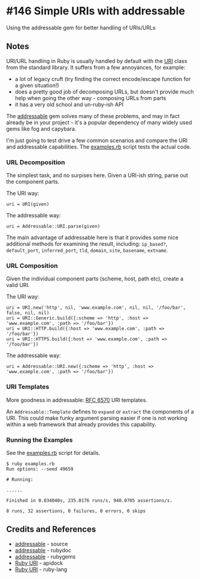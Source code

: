 # #146 Simple URIs with addressable

Using the addressable gem for better handling of URIs/URLs

## Notes

URI/URL handling in Ruby is usually handled by default with the [URI](https://apidock.com/ruby/URI) class from the standard library.
It suffers from a few annoyances, for example:

* a lot of legacy cruft (try finding the correct encode/escape function for a given situation!)
* does a pretty good job of decomposing URLs, but doesn't provide much help when going the other way - composing URLs from parts
* it has a very old school and un-ruby-ish API

The [addressable](https://github.com/sporkmonger/addressable) gem solves many of these problems,
and may in fact already be in your project - it's a popular dependency of many widely used gems like fog and capybara.

I'm just going to test drive a few common scenarios and compare the URI and addressable capabilities.
The [examples.rb](./examples.rb) script tests the actual code.


### URL Decomposition

The simplest task, and no surpises here. Given a URI-ish string, parse out the component parts.

The URI way:
```
uri = URI(given)
```

The addressable way:
```
uri = Addressable::URI.parse(given)
```

The main advantage of addressable here is that it provides some nice additional methods for examining the result, including:
`ip_based?`, `default_port`, `inferred_port`, `tld`, `domain`, `site`, `basename`, `extname`.

### URL Composition

Given the individual component parts (scheme, host, path etc), create a valid URI.

The URI way:
```
uri = URI.new('http', nil, 'www.example.com', nil, nil, '/foo/bar', false, nil, nil)
uri = URI::Generic.build({:scheme => 'http', :host => 'www.example.com', :path => '/foo/bar'})
uri = URI::HTTP.build({:host => 'www.example.com', :path => '/foo/bar'})
uri = URI::HTTPS.build({:host => 'www.example.com', :path => '/foo/bar'})
```

The addressable way:
```
uri = Addressable::URI.new({:scheme => 'http', :host => 'www.example.com', :path => '/foo/bar'})
```

### URI Templates

More goodness in addressable: [RFC 6570](https://www.rfc-editor.org/rfc/rfc6570.txt) URI templates.

An `Addressable::Template` defines to `expand` or `extract` the components of a URI.
This could make funky argument parsing easier if one is not working within a web framework that already provides
this capability.

### Running the Examples

See the [examples.rb](./examples.rb) script for details.

```
$ ruby examples.rb
Run options: --seed 49659

# Running:

......

Finished in 0.034040s, 235.0176 runs/s, 940.0705 assertions/s.

8 runs, 32 assertions, 0 failures, 0 errors, 0 skips
```

## Credits and References

* [addressable](https://github.com/sporkmonger/addressable) - source
* [addressable](https://www.rubydoc.info/gems/addressable/file/README.md) - rubydoc
* [addressable](https://rubygems.org/gems/addressable/versions/2.4.0) - rubygems
* [Ruby URI](https://apidock.com/ruby/URI) - apidock
* [Ruby URI](https://docs.ruby-lang.org/en/2.1.0/URI.html) - ruby-lang
